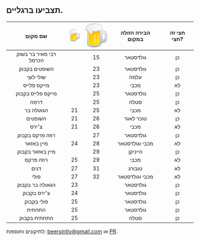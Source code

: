 ## תצביעו ברגליים.

|שם מקום | <img src="./assets/images/beer-mug_1f37a.png" style="width:30px;"/>|   <img src="./assets/images/beer-mug_1f37a.png" style="width:60px;"/> | הבירה הזולה במקום| חצי זה חצי?
|:----------:|:-------------:|:----------:|:-------------:|:-------------:|
|רבי מאיר בר בשוק הכרמל |  | 15 | גולדסטאר | כן
|השופטים בקבוק |  | 23 | גולדסטאר | כן
|שולי לוצי |  | 23 | עלמה | כן
|מייקס פלייס |  | 23 | מכבי | לא
|מייקס פלייס בקבוק |  | 25 | גולדסטאר | כן
|דרמה |  | 25 | סטלה | כן
|הגאולה בר | 21 | 25 | מכבי | לא
|השופטים | 21 | 26 | טוכר לאגר | כן
|צ׳ירס | 21 | 26 | מכבי | לא
|רוזה פרקס בקבוק |  | 27 | גולדסטאר | כן
|מיין באזאר | 24 | 28 | מכבי וגולדסטאר | לא
|מיין באזאר בקבוק |  | 29 | הייניקן | כן
|רוזה פרקס | 25 | 29 | מכבי | לא
|דנים | 27 | 31 | טובורג | לא
|פולי | 27 | 32 | מכבי וגולדסטאר | לא
|הגאולה בר בקבוק | 23 |  | גולדסטאר | כן
|צ׳ירס בקבוק | 24 |  | גולדסטאר | כן
|פולי בקבוק | 25 |  | גולדסטאר | כן
|התחתית | 25 |  | גולדסטאר | כן
|התחתית בקבוק | 25 |  | סטלה | כן



לתיקונים ותוספות: 
[beersintlv@gmail.com](beersintlv@gmail.com)
או [PR](https://github.com/BeersInTLV/beersintlv.github.io).